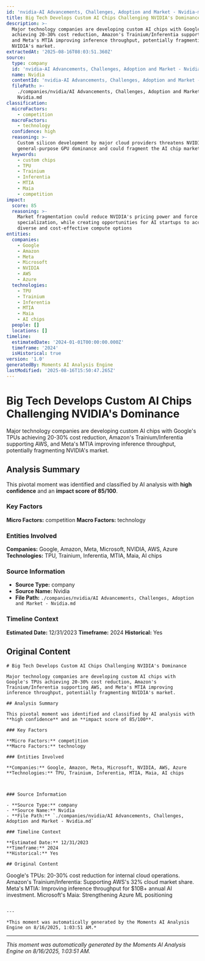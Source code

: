 ```yaml
---
id: 'nvidia-AI Advancements, Challenges, Adoption and Market - Nvidia-moment-5'
title: Big Tech Develops Custom AI Chips Challenging NVIDIA's Dominance
description: >-
  Major technology companies are developing custom AI chips with Google's TPUs
  achieving 20-30% cost reduction, Amazon's Trainium/Inferentia supporting AWS,
  and Meta's MTIA improving inference throughput, potentially fragmenting
  NVIDIA's market.
extractedAt: '2025-08-16T08:03:51.360Z'
source:
  type: company
  id: 'nvidia-AI Advancements, Challenges, Adoption and Market - Nvidia'
  name: Nvidia
  contentId: 'nvidia-AI Advancements, Challenges, Adoption and Market - Nvidia'
  filePath: >-
    ./companies/nvidia/AI Advancements, Challenges, Adoption and Market -
    Nvidia.md
classification:
  microFactors:
    - competition
  macroFactors:
    - technology
  confidence: high
  reasoning: >-
    Custom silicon development by major cloud providers threatens NVIDIA's
    general-purpose GPU dominance and could fragment the AI chip market
  keywords:
    - custom chips
    - TPU
    - Trainium
    - Inferentia
    - MTIA
    - Maia
    - competition
impact:
  score: 85
  reasoning: >-
    Market fragmentation could reduce NVIDIA's pricing power and force
    specialization, while creating opportunities for AI startups to access more
    diverse and cost-effective compute options
entities:
  companies:
    - Google
    - Amazon
    - Meta
    - Microsoft
    - NVIDIA
    - AWS
    - Azure
  technologies:
    - TPU
    - Trainium
    - Inferentia
    - MTIA
    - Maia
    - AI chips
  people: []
  locations: []
timeline:
  estimatedDate: '2024-01-01T00:00:00.000Z'
  timeframe: '2024'
  isHistorical: true
version: '1.0'
generatedBy: Moments AI Analysis Engine
lastModified: '2025-08-16T15:50:47.265Z'
---
```

# Big Tech Develops Custom AI Chips Challenging NVIDIA's Dominance

Major technology companies are developing custom AI chips with Google's TPUs achieving 20-30% cost reduction, Amazon's Trainium/Inferentia supporting AWS, and Meta's MTIA improving inference throughput, potentially fragmenting NVIDIA's market.

## Analysis Summary

This pivotal moment was identified and classified by AI analysis with **high confidence** and an **impact score of 85/100**.

### Key Factors

**Micro Factors:** competition
**Macro Factors:** technology

### Entities Involved

**Companies:** Google, Amazon, Meta, Microsoft, NVIDIA, AWS, Azure
**Technologies:** TPU, Trainium, Inferentia, MTIA, Maia, AI chips



### Source Information

- **Source Type:** company
- **Source Name:** Nvidia
- **File Path:** `./companies/nvidia/AI Advancements, Challenges, Adoption and Market - Nvidia.md`

### Timeline Context

**Estimated Date:** 12/31/2023
**Timeframe:** 2024
**Historical:** Yes

## Original Content

```
# Big Tech Develops Custom AI Chips Challenging NVIDIA's Dominance

Major technology companies are developing custom AI chips with Google's TPUs achieving 20-30% cost reduction, Amazon's Trainium/Inferentia supporting AWS, and Meta's MTIA improving inference throughput, potentially fragmenting NVIDIA's market.

## Analysis Summary

This pivotal moment was identified and classified by AI analysis with **high confidence** and an **impact score of 85/100**.

### Key Factors

**Micro Factors:** competition
**Macro Factors:** technology

### Entities Involved

**Companies:** Google, Amazon, Meta, Microsoft, NVIDIA, AWS, Azure
**Technologies:** TPU, Trainium, Inferentia, MTIA, Maia, AI chips



### Source Information

- **Source Type:** company
- **Source Name:** Nvidia
- **File Path:** `./companies/nvidia/AI Advancements, Challenges, Adoption and Market - Nvidia.md`

### Timeline Context

**Estimated Date:** 12/31/2023
**Timeframe:** 2024
**Historical:** Yes

## Original Content

```
Google's TPUs: 20-30% cost reduction for internal cloud operations. Amazon's Trainium/Inferentia: Supporting AWS's 32% cloud market share. Meta's MTIA: Improving inference throughput for $10B+ annual AI investment. Microsoft's Maia: Strengthening Azure ML positioning
```

---

*This moment was automatically generated by the Moments AI Analysis Engine on 8/16/2025, 1:03:51 AM.*

```

---

*This moment was automatically generated by the Moments AI Analysis Engine on 8/16/2025, 1:03:51 AM.*
